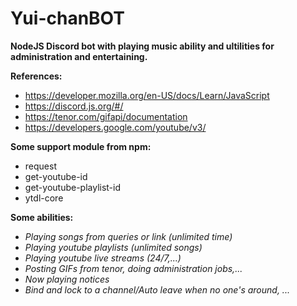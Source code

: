 # Yui-chanBOT

**NodeJS Discord bot with playing music ability and ultilities for administration and entertaining.**

**References:**
 - https://developer.mozilla.org/en-US/docs/Learn/JavaScript 
 - https://discord.js.org/#/ 
 - https://tenor.com/gifapi/documentation 
 - https://developers.google.com/youtube/v3/ 
 
**Some support module from npm:**
 - request
 - get-youtube-id
 - get-youtube-playlist-id 
 - ytdl-core
 
**Some abilities:**
 - *Playing songs from queries or link (unlimited time)* 
 - *Playing youtube playlists (unlimited songs)*
 - *Playing youtube live streams (24/7,...)*
 - *Posting GIFs from tenor, doing administration jobs,...* 
 - *Now playing notices* 
 - *Bind and lock to a channel/Auto leave when no one's around, ...*



